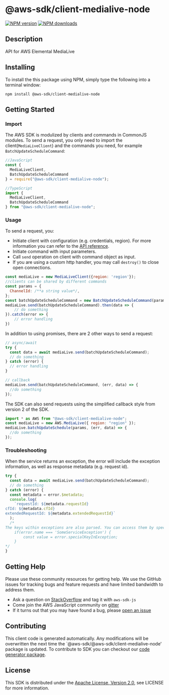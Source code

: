 # @aws-sdk/client-medialive-node

[![NPM version](https://img.shields.io/npm/v/@aws-sdk/client-medialive-node/preview.svg)](https://www.npmjs.com/package/@aws-sdk/client-medialive-node)
[![NPM downloads](https://img.shields.io/npm/dm/@aws-sdk/client-medialive-node.svg)](https://www.npmjs.com/package/@aws-sdk/client-medialive-node)

## Description

API for AWS Elemental MediaLive

## Installing

To install the this package using NPM, simply type the following into a terminal window:

```
npm install @aws-sdk/client-medialive-node
```

## Getting Started

### Import

The AWS SDK is modulized by clients and commands in CommonJS modules. To send a request, you only need to import the client(`MediaLiveClient`) and the commands you need, for example `BatchUpdateScheduleCommand`:

```javascript
//JavaScript
const {
  MediaLiveClient,
  BatchUpdateScheduleCommand
} = require("@aws-sdk/client-medialive-node");
```

```javascript
//TypeScript
import {
  MediaLiveClient,
  BatchUpdateScheduleCommand
} from "@aws-sdk/client-medialive-node";
```

### Usage

To send a request, you:

- Initiate client with configuration (e.g. credentials, region). For more information you can refer to the [API reference][].
- Initiate command with input parameters.
- Call `send` operation on client with command object as input.
- If you are using a custom http handler, you may call `destroy()` to close open connections.

```javascript
const mediaLive = new MediaLiveClient({region: 'region'});
//clients can be shared by different commands
const params = {
  ChannelId: /**a string value*/,
};
const batchUpdateScheduleCommand = new BatchUpdateScheduleCommand(params);
mediaLive.send(batchUpdateScheduleCommand).then(data => {
    // do something
}).catch(error => {
    // error handling
})
```

In addition to using promises, there are 2 other ways to send a request:

```javascript
// async/await
try {
  const data = await mediaLive.send(batchUpdateScheduleCommand);
  // do something
} catch (error) {
  // error handling
}
```

```javascript
// callback
mediaLive.send(batchUpdateScheduleCommand, (err, data) => {
  //do something
});
```

The SDK can also send requests using the simplified callback style from version 2 of the SDK.

```javascript
import * as AWS from "@aws-sdk/client-medialive-node";
const mediaLive = new AWS.MediaLive({ region: "region" });
mediaLive.batchUpdateSchedule(params, (err, data) => {
  //do something
});
```

### Troubleshooting

When the service returns an exception, the error will include the exception information, as well as response metadata (e.g. request id).

```javascript
try {
  const data = await mediaLive.send(batchUpdateScheduleCommand);
  // do something
} catch (error) {
  const metadata = error.$metadata;
  console.log(
    `requestId: ${metadata.requestId}
cfId: ${metadata.cfId}
extendedRequestId: ${metadata.extendedRequestId}`
  );
  /*
The keys within exceptions are also parsed. You can access them by specifying exception names:
    if(error.name === 'SomeServiceException') {
        const value = error.specialKeyInException;
    }
*/
}
```

## Getting Help

Please use these community resources for getting help. We use the GitHub issues for tracking bugs and feature requests and have limited bandwidth to address them.

- Ask a question on [StackOverflow](https://stackoverflow.com/questions/tagged/aws-sdk-js) and tag it with `aws-sdk-js`
- Come join the AWS JavaScript community on [gitter](https://gitter.im/aws/aws-sdk-js-v3)
- If it turns out that you may have found a bug, please [open an issue](https://github.com/aws/aws-sdk-js-v3/issues)

## Contributing

This client code is generated automatically. Any modifications will be overwritten the next time the `@aws-sdk/@aws-sdk/client-medialive-node' package is updated. To contribute to SDK you can checkout our [code generator package][].

## License

This SDK is distributed under the
[Apache License, Version 2.0](http://www.apache.org/licenses/LICENSE-2.0),
see LICENSE for more information.

[code generator package]: https://github.com/aws/aws-sdk-js-v3/tree/master/packages/service-types-generator
[api reference]: https://docs.aws.amazon.com/AWSJavaScriptSDK/latest/
